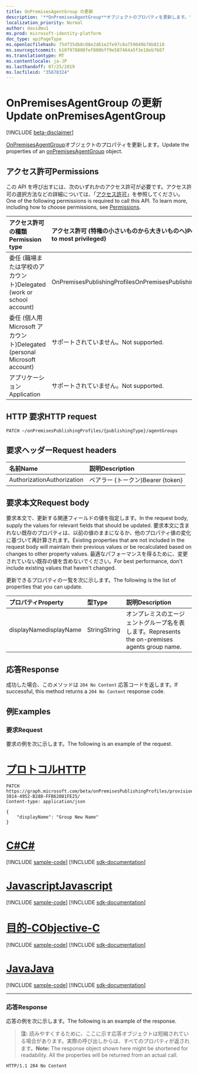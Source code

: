 ```yaml
---
title: OnPremisesAgentGroup の更新
description: '**OnPremisesAgentGroup**オブジェクトのプロパティを更新します。'
localization_priority: Normal
author: davidmu1
ms.prod: microsoft-identity-platform
doc_type: apiPageType
ms.openlocfilehash: 75df35db8c08e2d61e2fe97c8a759049b78b8118
ms.sourcegitcommit: b18f978808fef800bff9e587464a5f3e18eb7687
ms.translationtype: MT
ms.contentlocale: ja-JP
ms.lasthandoff: 07/25/2019
ms.locfileid: "35878324"
---
```

# <a name="update-onpremisesagentgroup"></a><span data-ttu-id="86d94-103">OnPremisesAgentGroup の更新</span><span class="sxs-lookup"><span data-stu-id="86d94-103">Update onPremisesAgentGroup</span></span>

[!INCLUDE [beta-disclaimer](../../includes/beta-disclaimer.md)]

<span data-ttu-id="86d94-104">[OnPremisesAgentGroup](../resources/onpremisesagentgroup.md)オブジェクトのプロパティを更新します。</span><span class="sxs-lookup"><span data-stu-id="86d94-104">Update the properties of an [onPremisesAgentGroup](../resources/onpremisesagentgroup.md) object.</span></span>

## <a name="permissions"></a><span data-ttu-id="86d94-105">アクセス許可</span><span class="sxs-lookup"><span data-stu-id="86d94-105">Permissions</span></span>

<span data-ttu-id="86d94-p101">この API を呼び出すには、次のいずれかのアクセス許可が必要です。アクセス許可の選択方法などの詳細については、「[アクセス許可](/graph/permissions-reference)」を参照してください。</span><span class="sxs-lookup"><span data-stu-id="86d94-p101">One of the following permissions is required to call this API. To learn more, including how to choose permissions, see [Permissions](/graph/permissions-reference).</span></span>

| <span data-ttu-id="86d94-108">アクセス許可の種類</span><span class="sxs-lookup"><span data-stu-id="86d94-108">Permission type</span></span>                        | <span data-ttu-id="86d94-109">アクセス許可 (特権の小さいものから大きいものへ)</span><span class="sxs-lookup"><span data-stu-id="86d94-109">Permissions (from least to most privileged)</span></span> |
|:--------------------------------------|:---------------------------------------------------------|
|<span data-ttu-id="86d94-110">委任 (職場または学校のアカウント)</span><span class="sxs-lookup"><span data-stu-id="86d94-110">Delegated (work or school account)</span></span>     | <span data-ttu-id="86d94-111">OnPremisesPublishingProfiles</span><span class="sxs-lookup"><span data-stu-id="86d94-111">OnPremisesPublishingProfiles.ReadWrite.All</span></span> |
| <span data-ttu-id="86d94-112">委任 (個人用 Microsoft アカウント)</span><span class="sxs-lookup"><span data-stu-id="86d94-112">Delegated (personal Microsoft account)</span></span> | <span data-ttu-id="86d94-113">サポートされていません。</span><span class="sxs-lookup"><span data-stu-id="86d94-113">Not supported.</span></span> |
| <span data-ttu-id="86d94-114">アプリケーション</span><span class="sxs-lookup"><span data-stu-id="86d94-114">Application</span></span>                            | <span data-ttu-id="86d94-115">サポートされていません。</span><span class="sxs-lookup"><span data-stu-id="86d94-115">Not supported.</span></span> |

## <a name="http-request"></a><span data-ttu-id="86d94-116">HTTP 要求</span><span class="sxs-lookup"><span data-stu-id="86d94-116">HTTP request</span></span>

<!-- { "blockType": "ignored" } -->

```http
PATCH ~/onPremisesPublishingProfiles/{publishingType}/agentGroups
```

## <a name="request-headers"></a><span data-ttu-id="86d94-117">要求ヘッダー</span><span class="sxs-lookup"><span data-stu-id="86d94-117">Request headers</span></span>

| <span data-ttu-id="86d94-118">名前</span><span class="sxs-lookup"><span data-stu-id="86d94-118">Name</span></span>       | <span data-ttu-id="86d94-119">説明</span><span class="sxs-lookup"><span data-stu-id="86d94-119">Description</span></span>|
|:-----------|:-----------|
| <span data-ttu-id="86d94-120">Authorization</span><span class="sxs-lookup"><span data-stu-id="86d94-120">Authorization</span></span> | <span data-ttu-id="86d94-121">ベアラー {トークン}</span><span class="sxs-lookup"><span data-stu-id="86d94-121">Bearer {token}</span></span> |

## <a name="request-body"></a><span data-ttu-id="86d94-122">要求本文</span><span class="sxs-lookup"><span data-stu-id="86d94-122">Request body</span></span>

<span data-ttu-id="86d94-123">要求本文で、更新する関連フィールドの値を指定します。</span><span class="sxs-lookup"><span data-stu-id="86d94-123">In the request body, supply the values for relevant fields that should be updated.</span></span> <span data-ttu-id="86d94-124">要求本文に含まれない既存のプロパティは、以前の値のままになるか、他のプロパティ値の変化に基づいて再計算されます。</span><span class="sxs-lookup"><span data-stu-id="86d94-124">Existing properties that are not included in the request body will maintain their previous values or be recalculated based on changes to other property values.</span></span> <span data-ttu-id="86d94-125">最適なパフォーマンスを得るために、変更されていない既存の値を含めないでください。</span><span class="sxs-lookup"><span data-stu-id="86d94-125">For best performance, don't include existing values that haven't changed.</span></span>

<span data-ttu-id="86d94-126">更新できるプロパティの一覧を次に示します。</span><span class="sxs-lookup"><span data-stu-id="86d94-126">The following is the list of properties that you can update.</span></span>

| <span data-ttu-id="86d94-127">プロパティ</span><span class="sxs-lookup"><span data-stu-id="86d94-127">Property</span></span>     | <span data-ttu-id="86d94-128">型</span><span class="sxs-lookup"><span data-stu-id="86d94-128">Type</span></span>        | <span data-ttu-id="86d94-129">説明</span><span class="sxs-lookup"><span data-stu-id="86d94-129">Description</span></span> |
|:-------------|:------------|:------------|
|<span data-ttu-id="86d94-130">displayName</span><span class="sxs-lookup"><span data-stu-id="86d94-130">displayName</span></span>|<span data-ttu-id="86d94-131">String</span><span class="sxs-lookup"><span data-stu-id="86d94-131">String</span></span>| <span data-ttu-id="86d94-132">オンプレミスのエージェントグループ名を表します。</span><span class="sxs-lookup"><span data-stu-id="86d94-132">Represents the on-premises agents group name.</span></span>|

## <a name="response"></a><span data-ttu-id="86d94-133">応答</span><span class="sxs-lookup"><span data-stu-id="86d94-133">Response</span></span>

<span data-ttu-id="86d94-134">成功した場合、このメソッドは `204 No Content` 応答コードを返します。</span><span class="sxs-lookup"><span data-stu-id="86d94-134">If successful, this method returns a `204 No Content` response code.</span></span>

## <a name="examples"></a><span data-ttu-id="86d94-135">例</span><span class="sxs-lookup"><span data-stu-id="86d94-135">Examples</span></span>

### <a name="request"></a><span data-ttu-id="86d94-136">要求</span><span class="sxs-lookup"><span data-stu-id="86d94-136">Request</span></span>

<span data-ttu-id="86d94-137">要求の例を次に示します。</span><span class="sxs-lookup"><span data-stu-id="86d94-137">The following is an example of the request.</span></span>

# <a name="httptabhttp"></a>[<span data-ttu-id="86d94-138">プロトコル</span><span class="sxs-lookup"><span data-stu-id="86d94-138">HTTP</span></span>](#tab/http)
<!-- {
  "blockType": "request",
  "name": "update_onpremisesagentgroup"
}-->

```http
PATCH https://graph.microsoft.com/beta/onPremisesPublishingProfiles/provisioning/agentGroups/8832388F-3814-4952-B288-FFB62081FE25/
Content-type: application/json

{
    "displayName": "Group New Name"
}
```
# <a name="ctabcsharp"></a>[<span data-ttu-id="86d94-139">C#</span><span class="sxs-lookup"><span data-stu-id="86d94-139">C#</span></span>](#tab/csharp)
[!INCLUDE [sample-code](../includes/snippets/csharp/update-onpremisesagentgroup-csharp-snippets.md)]
[!INCLUDE [sdk-documentation](../includes/snippets/snippets-sdk-documentation-link.md)]

# <a name="javascripttabjavascript"></a>[<span data-ttu-id="86d94-140">Javascript</span><span class="sxs-lookup"><span data-stu-id="86d94-140">Javascript</span></span>](#tab/javascript)
[!INCLUDE [sample-code](../includes/snippets/javascript/update-onpremisesagentgroup-javascript-snippets.md)]
[!INCLUDE [sdk-documentation](../includes/snippets/snippets-sdk-documentation-link.md)]

# <a name="objective-ctabobjc"></a>[<span data-ttu-id="86d94-141">目的-C</span><span class="sxs-lookup"><span data-stu-id="86d94-141">Objective-C</span></span>](#tab/objc)
[!INCLUDE [sample-code](../includes/snippets/objc/update-onpremisesagentgroup-objc-snippets.md)]
[!INCLUDE [sdk-documentation](../includes/snippets/snippets-sdk-documentation-link.md)]

# <a name="javatabjava"></a>[<span data-ttu-id="86d94-142">Java</span><span class="sxs-lookup"><span data-stu-id="86d94-142">Java</span></span>](#tab/java)
[!INCLUDE [sample-code](../includes/snippets/java/update-onpremisesagentgroup-java-snippets.md)]
[!INCLUDE [sdk-documentation](../includes/snippets/snippets-sdk-documentation-link.md)]

---


### <a name="response"></a><span data-ttu-id="86d94-143">応答</span><span class="sxs-lookup"><span data-stu-id="86d94-143">Response</span></span>

<span data-ttu-id="86d94-144">応答の例を次に示します。</span><span class="sxs-lookup"><span data-stu-id="86d94-144">The following is an example of the response.</span></span>

> <span data-ttu-id="86d94-p103">**注:** 読みやすくするために、ここに示す応答オブジェクトは短縮されている場合があります。実際の呼び出しからは、すべてのプロパティが返されます。</span><span class="sxs-lookup"><span data-stu-id="86d94-p103">**Note:** The response object shown here might be shortened for readability. All the properties will be returned from an actual call.</span></span>

<!-- {
  "blockType": "response",
  "truncated": true,
  "@odata.type": "microsoft.graph.onPremisesAgentGroup"
} -->

```http
HTTP/1.1 204 No Content
```

<!-- uuid: 16cd6b66-4b1a-43a1-adaf-3a886856ed98
2019-02-04 14:57:30 UTC -->
<!-- {
  "type": "#page.annotation",
  "description": "Update onpremisesagentgroup",
  "keywords": "",
  "section": "documentation",
  "tocPath": ""
}-->
